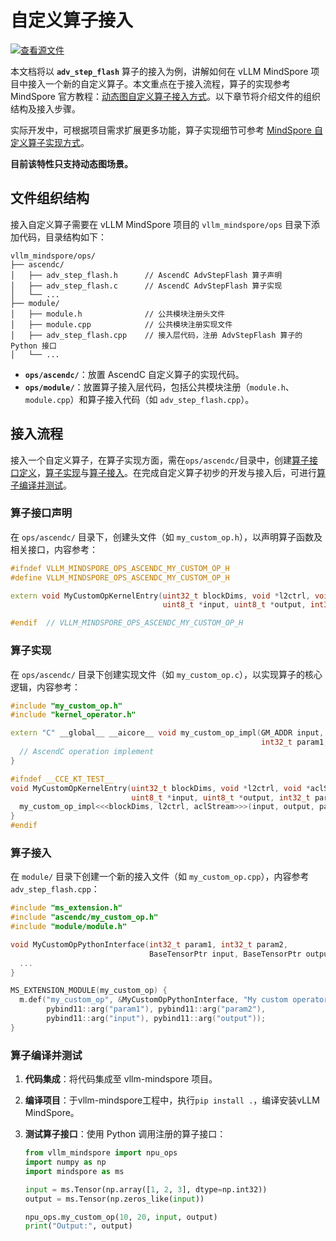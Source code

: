# 自定义算子接入

[![查看源文件](https://mindspore-website.obs.cn-north-4.myhuaweicloud.com/website-images/master/resource/_static/logo_source.svg)](https://gitee.com/mindspore/docs/blob/master/docs/vllm_mindspore/docs/source_zh_cn/developer_guide/operations/npu_ops.md)

本文档将以 **`adv_step_flash`** 算子的接入为例，讲解如何在 vLLM MindSpore 项目中接入一个新的自定义算子。本文重点在于接入流程，算子的实现参考 MindSpore 官方教程：[动态图自定义算子接入方式](https://www.mindspore.cn/tutorials/zh-CN/master/custom_program/operation/op_customopbuilder.html)。以下章节将介绍文件的组织结构及接入步骤。

实际开发中，可根据项目需求扩展更多功能，算子实现细节可参考 [MindSpore 自定义算子实现方式](https://www.mindspore.cn/tutorials/zh-CN/master/custom_program/operation/op_customopbuilder.html)。

**目前该特性只支持动态图场景。**

## 文件组织结构

接入自定义算子需要在 vLLM MindSpore 项目的 `vllm_mindspore/ops` 目录下添加代码，目录结构如下：

```text
vllm_mindspore/ops/
├── ascendc/
│   ├── adv_step_flash.h      // AscendC AdvStepFlash 算子声明
│   ├── adv_step_flash.c      // AscendC AdvStepFlash 算子实现
│   └── ...
├── module/
│   ├── module.h              // 公共模块注册头文件
│   ├── module.cpp            // 公共模块注册实现文件
│   ├── adv_step_flash.cpp    // 接入层代码，注册 AdvStepFlash 算子的 Python 接口
│   └── ...
```

- **`ops/ascendc/`**：放置 AscendC 自定义算子的实现代码。
- **`ops/module/`**：放置算子接入层代码，包括公共模块注册（`module.h`、`module.cpp`）和算子接入代码（如 `adv_step_flash.cpp`）。

## 接入流程

接入一个自定义算子，在算子实现方面，需在`ops/ascendc/`目录中，创建[算子接口定义](#算子接口声明)，[算子实现](#算子实现)与[算子接入](#算子接入)。在完成自定义算子初步的开发与接入后，可进行[算子编译并测试](#算子编译并测试)。

### 算子接口声明

在 `ops/ascendc/` 目录下，创建头文件（如 `my_custom_op.h`），以声明算子函数及相关接口，内容参考：

```cpp
#ifndef VLLM_MINDSPORE_OPS_ASCENDC_MY_CUSTOM_OP_H
#define VLLM_MINDSPORE_OPS_ASCENDC_MY_CUSTOM_OP_H

extern void MyCustomOpKernelEntry(uint32_t blockDims, void *l2ctrl, void *aclStream,
                                  uint8_t *input, uint8_t *output, int32_t param1, int32_t param2);

#endif  // VLLM_MINDSPORE_OPS_ASCENDC_MY_CUSTOM_OP_H
```

### 算子实现

在 `ops/ascendc/` 目录下创建实现文件（如 `my_custom_op.c`），以实现算子的核心逻辑，内容参考：

```cpp
#include "my_custom_op.h"
#include "kernel_operator.h"

extern "C" __global__ __aicore__ void my_custom_op_impl(GM_ADDR input, GM_ADDR output,
                                                        int32_t param1, int32_t param2) {
  // AscendC operation implement
}

#ifndef __CCE_KT_TEST__
void MyCustomOpKernelEntry(uint32_t blockDims, void *l2ctrl, void *aclStream,
                           uint8_t *input, uint8_t *output, int32_t param1, int32_t param2) {
  my_custom_op_impl<<<blockDims, l2ctrl, aclStream>>>(input, output, param1, param2);
}
#endif
```

### 算子接入

在 `module/` 目录下创建一个新的接入文件（如 `my_custom_op.cpp`），内容参考 `adv_step_flash.cpp`：

```cpp
#include "ms_extension.h"
#include "ascendc/my_custom_op.h"
#include "module/module.h"

void MyCustomOpPythonInterface(int32_t param1, int32_t param2,
                               BaseTensorPtr input, BaseTensorPtr output) {
  ...
}

MS_EXTENSION_MODULE(my_custom_op) {
  m.def("my_custom_op", &MyCustomOpPythonInterface, "My custom operator",
        pybind11::arg("param1"), pybind11::arg("param2"),
        pybind11::arg("input"), pybind11::arg("output"));
}
```

### 算子编译并测试

1. **代码集成**：将代码集成至 vllm-mindspore 项目。
2. **编译项目**：于vllm-mindspore工程中，执行`pip install .`，编译安装vLLM MindSpore。
3. **测试算子接口**：使用 Python 调用注册的算子接口：

    ```python
    from vllm_mindspore import npu_ops
    import numpy as np
    import mindspore as ms

    input = ms.Tensor(np.array([1, 2, 3], dtype=np.int32))
    output = ms.Tensor(np.zeros_like(input))

    npu_ops.my_custom_op(10, 20, input, output)
    print("Output:", output)
    ```
